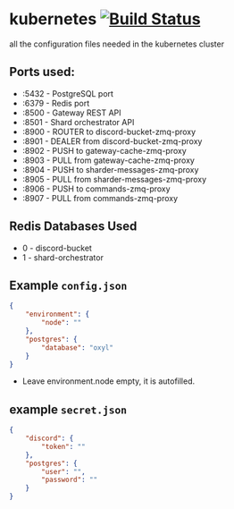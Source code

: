# kubernetes [![Build Status](https://travis-ci.com/oxylbot/kubernetes.svg?branch=master)](https://travis-ci.com/oxylbot/kubernetes)
all the configuration files needed in the kubernetes cluster

## Ports used:
* :5432 - PostgreSQL port
* :6379 - Redis port
* :8500 - Gateway REST API
* :8501 - Shard orchestrator API
* :8900 - ROUTER to discord-bucket-zmq-proxy
* :8901 - DEALER from discord-bucket-zmq-proxy
* :8902 - PUSH to gateway-cache-zmq-proxy
* :8903 - PULL from gateway-cache-zmq-proxy
* :8904 - PUSH to sharder-messages-zmq-proxy
* :8905 - PULL from sharder-messages-zmq-proxy
* :8906 - PUSH to commands-zmq-proxy
* :8907 - PULL from commands-zmq-proxy

## Redis Databases Used
* 0 - discord-bucket
* 1 - shard-orchestrator

## Example `config.json`

```json
{
	"environment": {
		"node": ""
	},
	"postgres": {
		"database": "oxyl"
	}
}
```

* Leave environment.node empty, it is autofilled.

## example `secret.json`

```json
{
	"discord": {
		"token": ""
	},
	"postgres": {
		"user": "",
		"password": ""
	}
}
```